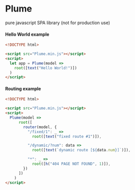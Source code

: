 # Plume
pure javascript SPA library (not for production use)

#### Hello World example

```html
<!DOCTYPE html>

<script src="Plume.min.js"></script>
<script>
  let app = Plume(model =>
    root([text("Hello World!")])
  )
</script>
```

#### Routing example
```html
<!DOCTYPE html>

<script src="Plume.min.js"></script>
<script>
  Plume(model =>
      root([
        router(model, {
          "/fixed/1": _ =>
            root([text("fixed route #1")]),

          "/dynamic/?num": data =>
            root([text(`dynamic route [${data.num}]`)]),

          "*": _ =>
            root([h("404 PAGE NOT FOUND", 1)]),
        })
      ])
    )
</script>
```
